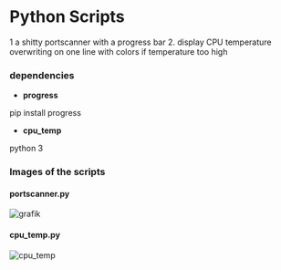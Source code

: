 # Python Scripts
1 a shitty portscanner with a progress bar
2. display CPU temperature overwriting on one line with colors if temperature too high

### dependencies

* **progress**

pip install progress

* **cpu_temp**

python 3


### Images of the scripts

#### portscanner.py

![grafik](https://user-images.githubusercontent.com/61902639/100552292-90b94700-3286-11eb-9d11-e6758fe785cd.png)

#### cpu_temp.py

![cpu_temp](https://user-images.githubusercontent.com/61902639/100802089-33113000-3429-11eb-956e-9f32576e050c.jpg)
